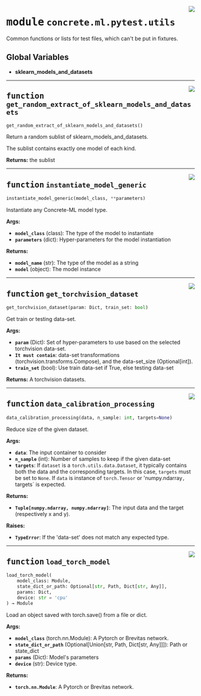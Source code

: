 <!-- markdownlint-disable -->

<a href="https://github.com/zama-ai/concrete-ml-internal/tree/release/1.0.x/src/concrete/ml/pytest/utils.py#L0"><img align="right" style="float:right;" src="https://img.shields.io/badge/-source-cccccc?style=flat-square"></a>

# <kbd>module</kbd> `concrete.ml.pytest.utils`

Common functions or lists for test files, which can't be put in fixtures.

## **Global Variables**

- **sklearn_models_and_datasets**

______________________________________________________________________

<a href="https://github.com/zama-ai/concrete-ml-internal/tree/release/1.0.x/src/concrete/ml/pytest/utils.py#L117"><img align="right" style="float:right;" src="https://img.shields.io/badge/-source-cccccc?style=flat-square"></a>

## <kbd>function</kbd> `get_random_extract_of_sklearn_models_and_datasets`

```python
get_random_extract_of_sklearn_models_and_datasets()
```

Return a random sublist of sklearn_models_and_datasets.

The sublist contains exactly one model of each kind.

**Returns:**
the sublist

______________________________________________________________________

<a href="https://github.com/zama-ai/concrete-ml-internal/tree/release/1.0.x/src/concrete/ml/pytest/utils.py#L145"><img align="right" style="float:right;" src="https://img.shields.io/badge/-source-cccccc?style=flat-square"></a>

## <kbd>function</kbd> `instantiate_model_generic`

```python
instantiate_model_generic(model_class, **parameters)
```

Instantiate any Concrete-ML model type.

**Args:**

- <b>`model_class`</b> (class):  The type of the model to instantiate
- <b>`parameters`</b> (dict):  Hyper-parameters for the model instantiation

**Returns:**

- <b>`model_name`</b> (str):  The type of the model as a string
- <b>`model`</b> (object):  The model instance

______________________________________________________________________

<a href="https://github.com/zama-ai/concrete-ml-internal/tree/release/1.0.x/src/concrete/ml/pytest/utils.py#L184"><img align="right" style="float:right;" src="https://img.shields.io/badge/-source-cccccc?style=flat-square"></a>

## <kbd>function</kbd> `get_torchvision_dataset`

```python
get_torchvision_dataset(param: Dict, train_set: bool)
```

Get train or testing data-set.

**Args:**

- <b>`param`</b> (Dict):  Set of hyper-parameters to use based on the selected torchvision data-set.
- <b>`It must contain`</b>:  data-set transformations (torchvision.transforms.Compose), and the data-set_size (Optional\[int\]).
- <b>`train_set`</b> (bool):  Use train data-set if True, else testing data-set

**Returns:**
A torchvision datasets.

______________________________________________________________________

<a href="https://github.com/zama-ai/concrete-ml-internal/tree/release/1.0.x/src/concrete/ml/pytest/utils.py#L212"><img align="right" style="float:right;" src="https://img.shields.io/badge/-source-cccccc?style=flat-square"></a>

## <kbd>function</kbd> `data_calibration_processing`

```python
data_calibration_processing(data, n_sample: int, targets=None)
```

Reduce size of the given dataset.

**Args:**

- <b>`data`</b>:  The input container to consider
- <b>`n_sample`</b> (int):  Number of samples to keep if the given data-set
- <b>`targets`</b>:  If `dataset` is a `torch.utils.data.Dataset`, it typically contains both the data  and the corresponding targets. In this case, `targets` must be set to `None`.  If `data` is instance of `torch.Tensor` or 'numpy.ndarray`, `targets\` is expected.

**Returns:**

- <b>`Tuple[numpy.ndarray, numpy.ndarray]`</b>:  The input data and the target (respectively x and y).

**Raises:**

- <b>`TypeError`</b>:  If the 'data-set' does not match any expected type.

______________________________________________________________________

<a href="https://github.com/zama-ai/concrete-ml-internal/tree/release/1.0.x/src/concrete/ml/pytest/utils.py#L264"><img align="right" style="float:right;" src="https://img.shields.io/badge/-source-cccccc?style=flat-square"></a>

## <kbd>function</kbd> `load_torch_model`

```python
load_torch_model(
    model_class: Module,
    state_dict_or_path: Optional[str, Path, Dict[str, Any]],
    params: Dict,
    device: str = 'cpu'
) → Module
```

Load an object saved with torch.save() from a file or dict.

**Args:**

- <b>`model_class`</b> (torch.nn.Module):  A Pytorch or Brevitas network.
- <b>`state_dict_or_path`</b> (Optional\[Union\[str, Path, Dict\[str, Any\]\]\]):  Path or state_dict
- <b>`params`</b> (Dict):  Model's parameters
- <b>`device`</b> (str):   Device type.

**Returns:**

- <b>`torch.nn.Module`</b>:  A Pytorch or Brevitas network.
